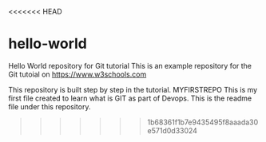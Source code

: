 <<<<<<< HEAD
# hello-world
Hello World repository for Git tutorial
This is an example repository for the Git tutoial on https://www.w3schools.com

This repository is built step by step in the tutorial.
 MYFIRSTREPO
This is my first file created to learn what is GIT as part of Devops.
This is the readme file under this repository. 

 
>>>>>>> 1b68361f1b7e9435495f8aaada30e571d0d33024


